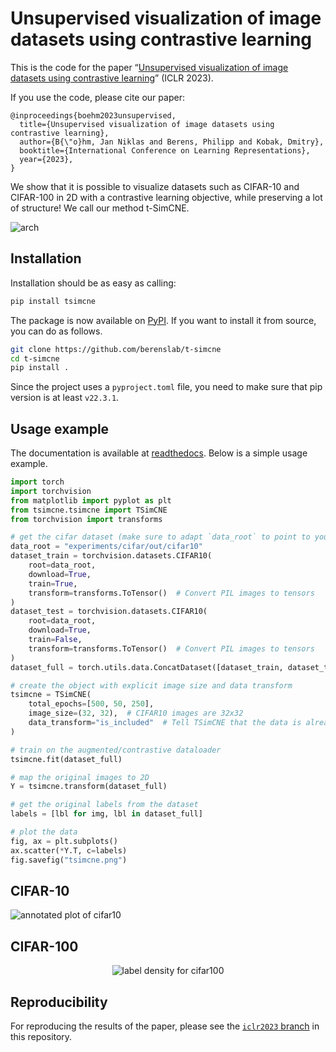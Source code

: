 # Unsupervised visualization of image datasets using contrastive learning

This is the code for the paper “[Unsupervised visualization of image datasets using contrastive learning](https://arxiv.org/abs/2210.09879)” (ICLR 2023).

If you use the code, please cite our paper:
```
@inproceedings{boehm2023unsupervised,
  title={Unsupervised visualization of image datasets using contrastive learning},
  author={B{\"o}hm, Jan Niklas and Berens, Philipp and Kobak, Dmitry},
  booktitle={International Conference on Learning Representations},
  year={2023},
}
```

We show that it is possible to visualize datasets such as CIFAR-10 and CIFAR-100 in 2D with a contrastive learning objective, while preserving a lot of structure! We call our method t-SimCNE.

![arch](figures/arch.pdf.png "Subcluster structure in CIFAR-10")

## Installation

Installation should be as easy as calling:
```bash
pip install tsimcne
```

The package is now available on
[PyPI](https://pypi.org/project/tsimcne/).  If you want to install it
from source, you can do as follows.

```bash
git clone https://github.com/berenslab/t-simcne
cd t-simcne
pip install .
```

Since the project uses a `pyproject.toml` file, you need to make sure that pip  version is at least `v22.3.1`.


## Usage example

The documentation is available at
[readthedocs](https://t-simcne.readthedocs.io/en/latest/).  Below is a
simple usage example.

```python
import torch
import torchvision
from matplotlib import pyplot as plt
from tsimcne.tsimcne import TSimCNE
from torchvision import transforms

# get the cifar dataset (make sure to adapt `data_root` to point to your folder)
data_root = "experiments/cifar/out/cifar10"
dataset_train = torchvision.datasets.CIFAR10(
    root=data_root,
    download=True,
    train=True,
    transform=transforms.ToTensor()  # Convert PIL images to tensors
)
dataset_test = torchvision.datasets.CIFAR10(
    root=data_root,
    download=True,
    train=False,
    transform=transforms.ToTensor()  # Convert PIL images to tensors
)
dataset_full = torch.utils.data.ConcatDataset([dataset_train, dataset_test])

# create the object with explicit image size and data transform
tsimcne = TSimCNE(
    total_epochs=[500, 50, 250],
    image_size=(32, 32),  # CIFAR10 images are 32x32
    data_transform="is_included"  # Tell TSimCNE that the data is already transformed
)

# train on the augmented/contrastive dataloader
tsimcne.fit(dataset_full)

# map the original images to 2D
Y = tsimcne.transform(dataset_full)

# get the original labels from the dataset
labels = [lbl for img, lbl in dataset_full]

# plot the data
fig, ax = plt.subplots()
ax.scatter(*Y.T, c=labels)
fig.savefig("tsimcne.png")
```

## CIFAR-10

![annotated plot of cifar10](figures/cifar.annotated.pdf.png
"Subcluster structure in CIFAR-10")

## CIFAR-100

<p align="center">
<img alt="label density for cifar100" src="figures/cifar100.labels.pdf.png">
</p>

## Reproducibility

For reproducing the results of the paper, please see the [`iclr2023`
branch](https://github.com/berenslab/t-simcne/tree/iclr2023) in this
repository.

